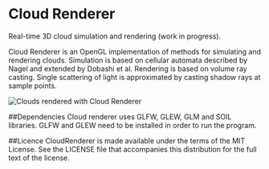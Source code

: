 Cloud Renderer
==

Real-time 3D cloud simulation and rendering (work in progress).

Cloud Renderer is an OpenGL implementation of methods for simulating and rendering clouds. Simulation is based on cellular automata described by Nagel and extended by Dobashi et al. Rendering is based on volume ray casting. Single scattering of light is approximated by casting shadow rays at sample points.

![Clouds rendered with Cloud Renderer](https://raw.github.com/LukaCiko/CloudRenderer/master/Screenshot.png)

##Dependencies
Cloud renderer uses GLFW, GLEW, GLM and SOIL libraries. GLFW and GLEW need to be installed in order to run the program.

##Licence
CloudRenderer is made available under the terms of the MIT License. See the LICENSE file that accompanies this distribution for the full text of the license.
